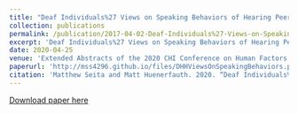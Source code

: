 ```yaml
---
title: "Deaf Individuals%27 Views on Speaking Behaviors of Hearing Peers when Using an Automatic Captioning App"
collection: publications
permalink: /publication/2017-04-02-Deaf-Individuals%27-Views-on-Speaking-Behaviors-of-Hearing-Peers-when-Using-an-Automatic-Captioning-App
excerpt: 'Deaf Individuals%27 Views on Speaking Behaviors of Hearing Peers when Using an Automatic Captioning App.'
date: 2020-04-25
venue: 'Extended Abstracts of the 2020 CHI Conference on Human Factors in Computing Systems'
paperurl: 'http://mss4296.github.io/files/DHHViewsOnSpeakingBehaviors.pdf'
citation: 'Matthew Seita and Matt Huenerfauth. 2020. “Deaf Individuals%27 Views on Speaking Behaviors of Hearing Peers when Using an Automatic Captioning App.” In Extended Abstracts of the 2020 CHI Conference on Human Factors in Computing Systems (CHI EA %2720). Association for Computing Machinery, New York, NY, USA, 1–8.'
---
```


[Download paper here](http://mss4296.github.io/files/DHHViewsOnSpeakingBehaviors.pdf)
